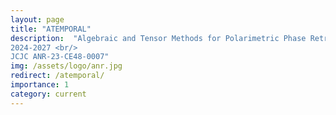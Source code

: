 ```yaml
---
layout: page
title: "ATEMPORAL"
description:  "Algebraic and Tensor Methods for Polarimetric Phase Retrieval <br/> 
2024-2027 <br/>
JCJC ANR-23-CE48-0007"
img: /assets/logo/anr.jpg
redirect: /atemporal/
importance: 1
category: current
---
```



